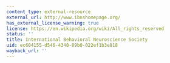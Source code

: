 ```yaml
---
content_type: external-resource
external_url: http://www.ibnshomepage.org/
has_external_license_warning: true
license: https://en.wikipedia.org/wiki/All_rights_reserved
status: ''
title: International Behavioral Neuroscience Society
uid: ec604155-d546-4340-89b0-022ef1b3e818
wayback_url: ''
---
```

